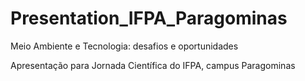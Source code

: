 # Presentation_IFPA_Paragominas
Meio Ambiente e Tecnologia: desafios e oportunidades

Apresentação para Jornada Científica do IFPA, campus Paragominas
